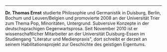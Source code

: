---
**Dr. Thomas Ernst** studierte Philosophie und Germanistik in Duisburg, Berlin, Bochum und Leuven/Belgien und promovierte 2008 an der Universität Trier zum Thema Pop, Minoritäten, Untergrund. Subversive Konzepte in der deutschsprachigen Gegenwartsprosa. Seit November 2010 ist er wissenschaftlicher Mitarbeiter an der Universität Duisburg-Essen im Studiengang "Literatur und Medienpraxis", dort schreibt er derzeit an seinem Habilitationsprojekt zur Geschichte des geistigen Eigentums.